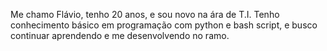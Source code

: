 Me chamo Flávio, tenho 20 anos, e sou novo na ára de T.I. Tenho conhecimento básico em programação com python e bash script, e busco continuar aprendendo e me desenvolvendo no ramo.
